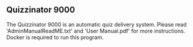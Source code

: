 ## Quizzinator 9000

The Quizzinator 9000 is an automatic quiz delivery system. Please read 'AdminManualReadME.txt' and 'User Manual.pdf' for more instructions. Docker is required to run this program.
